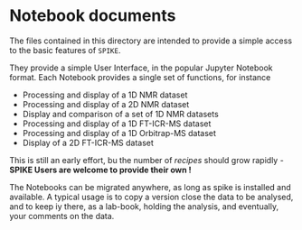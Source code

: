 # Notebook documents

The files contained in this directory are intended to provide a simple access to the basic features of `SPIKE`.

They provide a simple User Interface, in the popular Jupyter Notebook format.
Each Notebook provides a single set of functions, for instance 

- Processing and display of a 1D NMR dataset
- Processing and display of a 2D NMR dataset
- Display and comparison of a set of 1D NMR datasets
- Processing and display of a 1D FT-ICR-MS dataset
- Processing and display of a 1D Orbitrap-MS dataset
- Display of a 2D FT-ICR-MS dataset

This is still an early effort, bu the number of *recipes* should grow rapidly - **SPIKE Users are welcome to provide their own !**

The Notebooks can be migrated anywhere, as long as spike is installed and available.
A typical usage is to copy a version close the data to be analysed, and to keep iy there, as a lab-book, holding the analysis, and eventually, your comments on the data.
